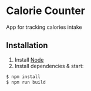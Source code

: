 # Calorie Counter

App for tracking calories intake

## Installation

1. Install [Node](https://nodejs.org/en/)
2. Install dependencies & start:

```bash
$ npm install
$ npm run build
```

